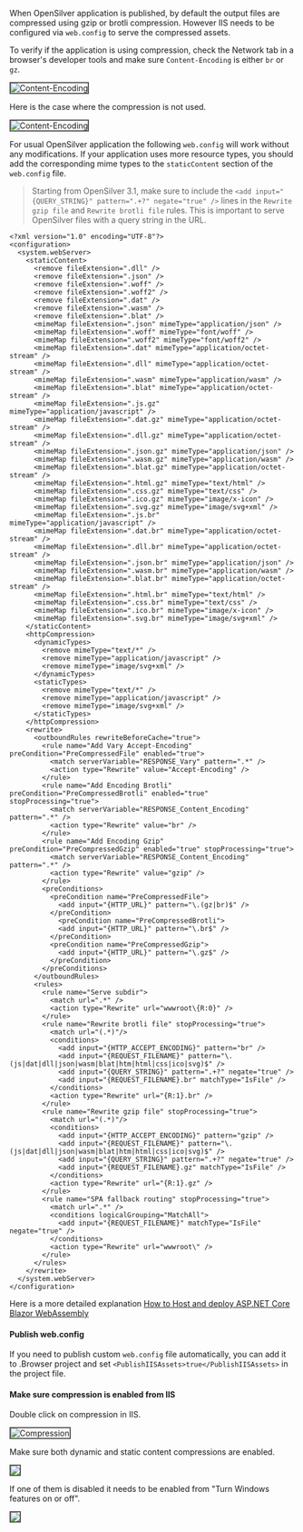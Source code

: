 When OpenSilver application is published, by default the output files are compressed using gzip or brotli compression. However IIS needs to be configured via `web.config` to serve the compressed assets.

To verify if the application is using compression, check the Network tab in a browser's developer tools and make sure `Content-Encoding` is either `br` or `gz`.

<img src="/images/how-to-topics/compression1.png" alt="Content-Encoding" title="Content-Encoding" style="border: 2px solid #555;" /><br />

Here is the case where the compression is not used.

<img src="/images/how-to-topics/compression2.png" alt="Content-Encoding" title="Content-Encoding" style="border: 2px solid #555;" /><br />

For usual OpenSilver application the following `web.config` will work without any modifications. If your application uses more resource types, you should add the corresponding mime types to the `staticContent` section of the `web.config` file.

>Starting from OpenSilver 3.1, make sure to include the `<add input="{QUERY_STRING}" pattern=".+?" negate="true" />` lines in the `Rewrite gzip file` and `Rewrite brotli file` rules. This is important to serve OpenSilver files with a query string in the URL.

```
<?xml version="1.0" encoding="UTF-8"?>
<configuration>
  <system.webServer>
    <staticContent>
      <remove fileExtension=".dll" />
      <remove fileExtension=".json" />
      <remove fileExtension=".woff" />
      <remove fileExtension=".woff2" />
      <remove fileExtension=".dat" />
      <remove fileExtension=".wasm" />
      <remove fileExtension=".blat" />
      <mimeMap fileExtension=".json" mimeType="application/json" />
      <mimeMap fileExtension=".woff" mimeType="font/woff" />
      <mimeMap fileExtension=".woff2" mimeType="font/woff2" />
      <mimeMap fileExtension=".dat" mimeType="application/octet-stream" />
      <mimeMap fileExtension=".dll" mimeType="application/octet-stream" />
      <mimeMap fileExtension=".wasm" mimeType="application/wasm" />
      <mimeMap fileExtension=".blat" mimeType="application/octet-stream" />
      <mimeMap fileExtension=".js.gz" mimeType="application/javascript" />
      <mimeMap fileExtension=".dat.gz" mimeType="application/octet-stream" />
      <mimeMap fileExtension=".dll.gz" mimeType="application/octet-stream" />
      <mimeMap fileExtension=".json.gz" mimeType="application/json" />
      <mimeMap fileExtension=".wasm.gz" mimeType="application/wasm" />
      <mimeMap fileExtension=".blat.gz" mimeType="application/octet-stream" />
      <mimeMap fileExtension=".html.gz" mimeType="text/html" />
      <mimeMap fileExtension=".css.gz" mimeType="text/css" />
      <mimeMap fileExtension=".ico.gz" mimeType="image/x-icon" />
      <mimeMap fileExtension=".svg.gz" mimeType="image/svg+xml" />
      <mimeMap fileExtension=".js.br" mimeType="application/javascript" />
      <mimeMap fileExtension=".dat.br" mimeType="application/octet-stream" />
      <mimeMap fileExtension=".dll.br" mimeType="application/octet-stream" />
      <mimeMap fileExtension=".json.br" mimeType="application/json" />
      <mimeMap fileExtension=".wasm.br" mimeType="application/wasm" />
      <mimeMap fileExtension=".blat.br" mimeType="application/octet-stream" />
      <mimeMap fileExtension=".html.br" mimeType="text/html" />
      <mimeMap fileExtension=".css.br" mimeType="text/css" />
      <mimeMap fileExtension=".ico.br" mimeType="image/x-icon" />
      <mimeMap fileExtension=".svg.br" mimeType="image/svg+xml" />
    </staticContent>
    <httpCompression>
      <dynamicTypes>
        <remove mimeType="text/*" />
        <remove mimeType="application/javascript" />
        <remove mimeType="image/svg+xml" />
      </dynamicTypes>
      <staticTypes>
        <remove mimeType="text/*" />
        <remove mimeType="application/javascript" />
        <remove mimeType="image/svg+xml" />
      </staticTypes>
    </httpCompression>
    <rewrite>
      <outboundRules rewriteBeforeCache="true">
        <rule name="Add Vary Accept-Encoding" preCondition="PreCompressedFile" enabled="true">
          <match serverVariable="RESPONSE_Vary" pattern=".*" />
          <action type="Rewrite" value="Accept-Encoding" />
        </rule>
        <rule name="Add Encoding Brotli" preCondition="PreCompressedBrotli" enabled="true" stopProcessing="true">
          <match serverVariable="RESPONSE_Content_Encoding" pattern=".*" />
          <action type="Rewrite" value="br" />
        </rule>
        <rule name="Add Encoding Gzip" preCondition="PreCompressedGzip" enabled="true" stopProcessing="true">
          <match serverVariable="RESPONSE_Content_Encoding" pattern=".*" />
          <action type="Rewrite" value="gzip" />
        </rule>
        <preConditions>
          <preCondition name="PreCompressedFile">
            <add input="{HTTP_URL}" pattern="\.(gz|br)$" />
          </preCondition>
            <preCondition name="PreCompressedBrotli">
            <add input="{HTTP_URL}" pattern="\.br$" />
          </preCondition>
          <preCondition name="PreCompressedGzip">
            <add input="{HTTP_URL}" pattern="\.gz$" />
          </preCondition>
        </preConditions>
      </outboundRules>
      <rules>
        <rule name="Serve subdir">
          <match url=".*" />
          <action type="Rewrite" url="wwwroot\{R:0}" />
        </rule>
        <rule name="Rewrite brotli file" stopProcessing="true">
          <match url="(.*)"/>
          <conditions>
            <add input="{HTTP_ACCEPT_ENCODING}" pattern="br" />
            <add input="{REQUEST_FILENAME}" pattern="\.(js|dat|dll|json|wasm|blat|htm|html|css|ico|svg)$" />
            <add input="{QUERY_STRING}" pattern=".+?" negate="true" />
            <add input="{REQUEST_FILENAME}.br" matchType="IsFile" />
          </conditions>
          <action type="Rewrite" url="{R:1}.br" />
        </rule>
        <rule name="Rewrite gzip file" stopProcessing="true">
          <match url="(.*)"/>
          <conditions>
            <add input="{HTTP_ACCEPT_ENCODING}" pattern="gzip" />
            <add input="{REQUEST_FILENAME}" pattern="\.(js|dat|dll|json|wasm|blat|htm|html|css|ico|svg)$" />
            <add input="{QUERY_STRING}" pattern=".+?" negate="true" />
            <add input="{REQUEST_FILENAME}.gz" matchType="IsFile" />
          </conditions>
          <action type="Rewrite" url="{R:1}.gz" />
        </rule>
        <rule name="SPA fallback routing" stopProcessing="true">
          <match url=".*" />
          <conditions logicalGrouping="MatchAll">
            <add input="{REQUEST_FILENAME}" matchType="IsFile" negate="true" />
          </conditions>
          <action type="Rewrite" url="wwwroot\" />
        </rule>
      </rules>
    </rewrite>
  </system.webServer>
</configuration>
```

Here is a more detailed explanation [How to Host and deploy ASP.NET Core Blazor WebAssembly](https://docs.microsoft.com/en-us/aspnet/core/blazor/host-and-deploy/webassembly?view=aspnetcore-6.0)

#### Publish web.config

If you need to publish custom `web.config` file automatically, you can add it to .Browser project and set `<PublishIISAssets>true</PublishIISAssets>` in the project file.

#### Make sure compression is enabled from IIS

Double click on compression in IIS.

<img src="/images/how-to-topics/compression4.png" alt="Compression" title="Compression" style="border: 2px solid #555;" /><br />

Make sure both dynamic and static content compressions are enabled.

<img src="/images/how-to-topics/compression5.png" style="border: 2px solid #555;" /><br />

If one of them is disabled it needs to be enabled from "Turn Windows features on or off".

<img src="/images/how-to-topics/compression6.png" style="border: 2px solid #555;" /><br />